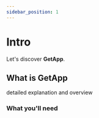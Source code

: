 ```yaml
---
sidebar_position: 1
---
```


# Intro

Let's discover **GetApp**.

## What is GetApp

detailed explanation and overview

### What you'll need


